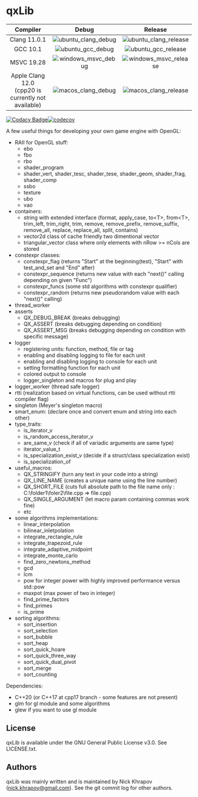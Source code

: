 # qxLib

| Compiler | Debug | Release |
| :---: | :---: | :---: |
| Clang 11.0.1 | ![ubuntu_clang_debug](https://github.com/n0lavar/qxLib/workflows/ubuntu_clang_debug/badge.svg)  | ![ubuntu_clang_release](https://github.com/n0lavar/qxLib/workflows/ubuntu_clang_release/badge.svg)  |
| GCC 10.1 | ![ubuntu_gcc_debug](https://github.com/n0lavar/qxLib/workflows/ubuntu_gcc_debug/badge.svg)  | ![ubuntu_gcc_release](https://github.com/n0lavar/qxLib/workflows/ubuntu_gcc_release/badge.svg)  |
| MSVC 19.28 | ![windows_msvc_debug](https://github.com/n0lavar/qxLib/workflows/windows_msvc_debug/badge.svg) | ![windows_msvc_release](https://github.com/n0lavar/qxLib/workflows/windows_msvc_release/badge.svg) |
| Apple Clang 12.0<br />(cpp20 is currently not available)| ![macos_clang_debug](https://github.com/n0lavar/qxLib/workflows/macos_clang_debug/badge.svg) | ![macos_clang_release](https://github.com/n0lavar/qxLib/workflows/macos_clang_release/badge.svg) |

[![Codacy Badge](https://api.codacy.com/project/badge/Grade/ab3175ce6af6453284f8a639306a6935)](https://www.codacy.com/manual/n0lavar/qxLib?utm_source=github.com&amp;utm_medium=referral&amp;utm_content=n0lavar/qxLib&amp;utm_campaign=Badge_Grade)[![codecov](https://codecov.io/gh/n0lavar/qxLib/branch/master/graph/badge.svg)](https://codecov.io/gh/n0lavar/qxLib)

A few useful things for developing your own game engine with OpenGL:
+ RAII for OpenGL stuff:
  + ebo
  + fbo
  + rbo
  + shader_program
  + shader_vert, shader_tesc, shader_tese, shader_geom, shader_frag, shader_comp
  + ssbo
  + texture
  + ubo
  + vao
+ containers:
  + string with extended interface (format, apply_case, to\<T\>, from\<T\>, trim_left, trim_right, trim, remove, remove_prefix, remove_suffix, remove_all, replace, replace_all, split, contains)
  + vector2d class of cache friendly two dimentional vector
  + triangular_vector class where only elements with nRow >= nCols are stored
+ constexpr classes:
  + constexpr_flag (returns "Start" at the beginning(test), "Start" with test_and_set and "End" after)
  + constexpr_sequence (returns new value with each "next()" calling depending on given "Func")
  + constexpr_funcs (some std algorithms with constexpr qualifier)
  + constexpr_random (returns new pseudorandom value with each "next()" calling)
+ thread_worker
+ asserts
  + QX_DEBUG_BREAK (breaks debugging)
  + QX_ASSERT (breaks debugging depending on condition)
  + QX_ASSERT_MSG (breaks debugging depending on condition with specific message)
+ logger
  + registering units: function, method, file or tag
  + enabling and disabling logging to file for each unit
  + enabling and disabling logging to console for each unit
  + setting formatting function for each unit
  + colored output to console
  + logger_singleton and macros for plug and play
+ logger_worker (thread safe logger)
+ rtti (realization based on virtual functions, can be used without rtti compiler flag)
+ singleton (Meyer's singleton macro)
+ smart_enum: (declare once and convert enum and string into each other)
+ type_traits:
  + is_iterator_v
  + is_random_access_iterator_v
  + are_same_v (check if all of variadic arguments are same type)
  + iterator_value_t
  + is_specialization_exist_v (decide if a struct/class specialization exist)
  + is_specialization_of
+ useful_macros:
  + QX_STRINGIFY (turn any text in your code into a string)
  + QX_LINE_NAME (creates a unique name using the line number)
  + QX_SHORT_FILE (cuts full absolute path to the file name only : C:\folder1\foler2\file.cpp  =>  file.cpp)
  + QX_SINGLE_ARGUMENT (let macro param containing commas work fine)
  + etc
+ some algorithms implementations:
  + linear_interpolation
  + bilinear_inletpolation
  + integrate_rectangle_rule
  + integrate_trapezoid_rule
  + integrate_adaptive_midpoint
  + integrate_monte_carlo
  + find_zero_newtons_method
  + gcd
  + lcm
  + pow for integer power with highly improved performance versus std::pow
  + maxpot (max power of two in integer)
  + find_prime_factors
  + find_primes
  + is_prime
+ sorting algorithms:
  + sort_insertion
  + sort_selection
  + sort_bubble
  + sort_heap
  + sort_quick_hoare
  + sort_quick_three_way
  + sort_quick_dual_pivot
  + sort_merge
  + sort_counting

Dependencies:
+ C++20 (or C++17 at cpp17 branch - some features are not present)
+ glm for gl module and some algorithms
+ glew if you want to use gl module
  
## License

qxLib is available under the GNU General Public License v3.0. See LICENSE.txt.


## Authors

qxLib was mainly written and is maintained by Nick Khrapov
(nick.khrapov@gmail.com). See the git commit log for other authors.
